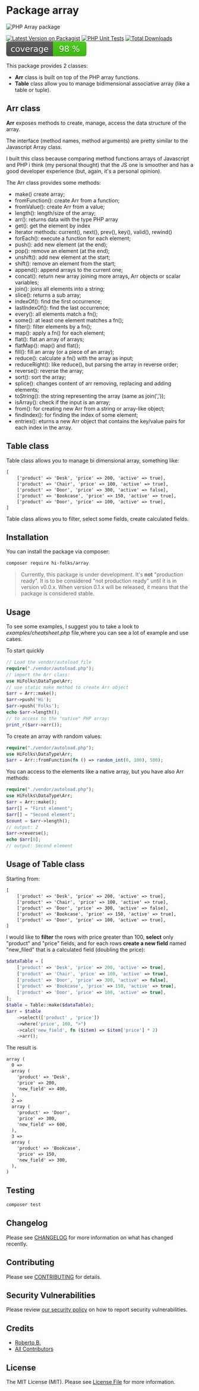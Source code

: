 # Package array

![PHP Array package](https://raw.githubusercontent.com/Hi-Folks/array/main/cover-arr.png)

[![Latest Version on Packagist](https://img.shields.io/packagist/v/hi-folks/array.svg?style=flat-square)](https://packagist.org/packages/hi-folks/array)
[![PHP Unit Tests](https://github.com/hi-folks/array/actions/workflows/run-tests.yml/badge.svg?branch=main)](https://github.com/hi-folks/array/actions/workflows/run-tests.yml)
[![Total Downloads](https://img.shields.io/packagist/dt/hi-folks/array.svg?style=flat-square)](https://packagist.org/packages/hi-folks/array)
[![Test Coverage](https://raw.githubusercontent.com/Hi-Folks/array/main/badge-coverage.svg)](https://packagist.org/packages/hi-folks/array)

This package provides 2 classes:

- **Arr** class is built on top of the PHP array functions.
- **Table** class allow you to manage bidimensional associative array (like a table or tuple).

## Arr class

**Arr** exposes methods to create, manage, access the data structure of the array.

The interface (method names, method arguments) are pretty similar to the Javascript Array class.

I built this class because comparing method functions arrays of Javascript and PHP i think (my personal thought) that the JS one is smoother and has a good developer experience (but, again, it's a personal opinion).

The Arr class provides some methods:
- make() create array;
- fromFunction(): create Arr from a function;
- fromValue(): create Arr from a value;
- length(): length/size of the array;
- arr(): returns data with the type PHP array
- get(): get the element by index
- Iterator methods: current(), next(), prev(), key(), valid(), rewind()
- forEach(): execute a function for each element;
- push(): add new element (at the end);
- pop(): remove an element (at the end);
- unshift(): add new element at the start;
- shift(): remove an element from the start;
- append(): append arrays to the current one;
- concat(): return new array joining more arrays, Arr objects or scalar variables;
- join(): joins all elements into a string;
- slice(): returns a sub array;
- indexOf(): find the first occurrence;
- lastIndexOf(): find the last occurrence;
- every(): all elements match a fn();
- some(): at least one element matches a fn();
- filter(): filter elements by a fn();
- map(): apply a fn() for each element;
- flat(): flat an array of arrays;
- flatMap(): map() and flat();
- fill(): fill an array (or a piece of an array);
- reduce(): calculate a fn() with the array as input;
- reduceRight(): like reduce(), but parsing the array in reverse order;
- reverse(): reverse the array;
- sort(): sort the array;
- splice(): changes content of arr removing, replacing and adding elements;
- toString(): the string representing the array (same as join(','));
- isArray(): check if the input is an array;
- from(): for creating new Arr from a string or array-like object;
- findIndex(): for finding the index of some element;
- entries(): eturns a new Arr object that contains the key/value pairs for each index in the array.


## Table class
Table class allows you to manage bi dimensional array, something like:
```
[
    ['product' => 'Desk', 'price' => 200, 'active' => true],
    ['product' => 'Chair', 'price' => 100, 'active' => true],
    ['product' => 'Door', 'price' => 300, 'active' => false],
    ['product' => 'Bookcase', 'price' => 150, 'active' => true],
    ['product' => 'Door', 'price' => 100, 'active' => true],
]
```

Table class allows you to filter, select some fields, create calculated fields.


## Installation

You can install the package via composer:

```bash
composer require hi-folks/array
```

> Currently, this package is under development. It's **not** "production ready". It is to be considered "not production ready" until it is in version v0.0.x. When version 0.1.x will be released, it means that the package is considered stable.

## Usage

To see some examples, I suggest you to take a look to *examples/cheatsheet.php* file,where you can see a lot of example and use cases.

To start quickly
```php
// Load the vendor/autoload file
require("./vendor/autoload.php");
// import the Arr class:
use HiFolks\DataType\Arr;
// use static make method to create Arr object
$arr = Arr::make();
$arr->push('Hi');
$arr->push('Folks');
echo $arr->length();
// to access to the "native" PHP array:
print_r($arr->arr());
```
To create an array with random values:
```php
require("./vendor/autoload.php");
use HiFolks\DataType\Arr;
$arr = Arr::fromFunction(fn () => random_int(0, 100), 500);
```

You can access to the elements like a native array, but you have also Arr methods:
```php
require("./vendor/autoload.php");
use HiFolks\DataType\Arr;
$arr = Arr::make();
$arr[] = "First element";
$arr[] = "Second element";
$count = $arr->length();
// output: 2
$arr->reverse();
echo $arr[0];
// output: Second element
```
## Usage of Table class

Starting from:

```
[
    ['product' => 'Desk', 'price' => 200, 'active' => true],
    ['product' => 'Chair', 'price' => 100, 'active' => true],
    ['product' => 'Door', 'price' => 300, 'active' => false],
    ['product' => 'Bookcase', 'price' => 150, 'active' => true],
    ['product' => 'Door', 'price' => 100, 'active' => true],
] 
```
I would like to **filter** the rows with price greater than 100, **select** only "product" and "price" fields, and for each rows **create a new field** named "new_filed" that is a calculated field (doubling the price):
```php
$dataTable = [
    ['product' => 'Desk', 'price' => 200, 'active' => true],
    ['product' => 'Chair', 'price' => 100, 'active' => true],
    ['product' => 'Door', 'price' => 300, 'active' => false],
    ['product' => 'Bookcase', 'price' => 150, 'active' => true],
    ['product' => 'Door', 'price' => 100, 'active' => true],
];
$table = Table::make($dataTable);
$arr = $table
    ->select(['product' , 'price'])
    ->where('price', 100, ">")
    ->calc('new_field', fn ($item) => $item['price'] * 2)
    ->arr();

```

The result is
```
array (
  0 =>
  array (
    'product' => 'Desk',
    'price' => 200,
    'new_field' => 400,
  ),
  2 =>
  array (
    'product' => 'Door',
    'price' => 300,
    'new_field' => 600,
  ),
  3 =>
  array (
    'product' => 'Bookcase',
    'price' => 150,
    'new_field' => 300,
  ),
)
```

## Testing

```bash
composer test
```

## Changelog

Please see [CHANGELOG](CHANGELOG.md) for more information on what has changed recently.

## Contributing

Please see [CONTRIBUTING](.github/CONTRIBUTING.md) for details.

## Security Vulnerabilities

Please review [our security policy](../../security/policy) on how to report security vulnerabilities.

## Credits

- [Roberto B.](https://github.com/roberto-butti)
- [All Contributors](../../contributors)

## License

The MIT License (MIT). Please see [License File](LICENSE.md) for more information.
